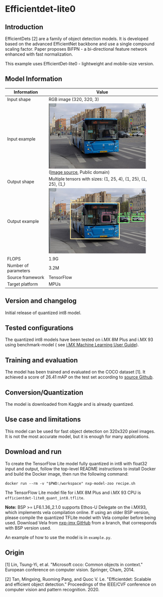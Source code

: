 # Efficientdet-lite0

## Introduction

EfficientDets [2] are a family of object detection models. It is developed based on the advanced EfficientNet backbone and use a single
compound scaling factor. Paper proposes BiFPN - a bi-directional feature network enhanced with fast normalization.

This example uses EfficientDet-lite0 - lightweight and mobile-size version.

## Model Information

 Information          | Value                                                                                                                                            
----------------------|--------------------------------------------------------------------------------------------------------------------------------------------------
 Input shape          | RGB image (320, 320, 3)                                                                                                                          
 Input example        | <img src="example_input.jpg" width=320px> ([Image source](https://commons.wikimedia.org/wiki/File:Moscow_bus_151872_2022-05.jpg), Public domain) 
 Output shape         | Multiple tensors with sizes: (1, 25, 4), (1, 25), (1, 25), (1,)                                                                                  
 Output example       | <img src="example_output.jpg" width=320px>                                                                                                       
 FLOPS                | 1.9G                                                                                                                                             
 Number of parameters | 3.2M                                                                                                                                             
 Source framework     | TensorFlow                                                                                                                                       
 Target platform      | MPUs                                                                                                                                             

## Version and changelog

Initial release of quantized int8 model.

## Tested configurations

The quantized int8 models have been tested on i.MX 8M Plus and i.MX 93 using benchmark-model (
see [i.MX Machine Learning User Guide](https://www.nxp.com/docs/en/user-guide/IMX-MACHINE-LEARNING-UG.pdf)).

## Training and evaluation

The model has been trained and evaluated on the COCO dataset [1]. It achieved a score of 26.41 mAP on the test set
according to [source Github](https://github.com/google/automl/tree/master/efficientdet).

## Conversion/Quantization

The model is downloaded from Kaggle and is already quantized.

## Use case and limitations

This model can be used for fast object detection on 320x320 pixel images.
It is not the most accurate model, but it is enough for many applications.

## Download and run

To create the TensorFlow Lite model fully quantized in int8 with float32 input and output, follow the top-level README instructions to install Docker and build the Docker image, then run the following command: 

    docker run --rm -v "$PWD:/workspace" nxp-model-zoo recipe.sh

The TensorFlow Lite model file for i.MX 8M Plus and i.MX 93 CPU is `efficientdet-lite0_quant_int8.tflite`.

**Note:** BSP >= LF6.1.36_2.1.0 supports Ethos-U Delegate on the i.MX93, which implements vela compilation online. If
using an older BSP version, please compile the quantized TFLite model with Vela compiler before being used. Download
Vela from [nxp-imx GitHub](https://github.com/nxp-imx/ethos-u-vela) from a branch, that corresponds with BSP version
used.

An example of how to use the model is in `example.py`.

## Origin

[1] Lin, Tsung-Yi, et al. "Microsoft coco: Common objects in context." European conference on computer vision. Springer,
Cham, 2014.

[2] Tan, Mingxing, Ruoming Pang, and Quoc V. Le. "Efficientdet: Scalable and efficient object detection." Proceedings of
the IEEE/CVF conference on computer vision and pattern recognition. 2020.

